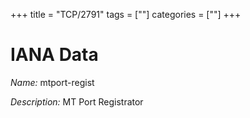 +++
title = "TCP/2791"
tags = [""]
categories = [""]
+++

# IANA Data

_Name:_ mtport-regist

_Description:_ MT Port Registrator

